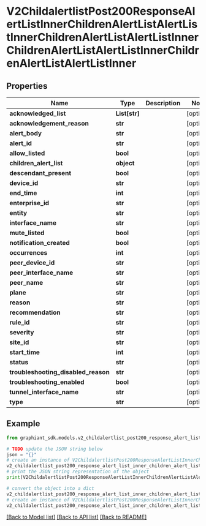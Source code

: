 # V2ChildalertlistPost200ResponseAlertListInnerChildrenAlertListAlertListInnerChildrenAlertListAlertListInnerChildrenAlertListAlertListInnerChildrenAlertListAlertListInner


## Properties

Name | Type | Description | Notes
------------ | ------------- | ------------- | -------------
**acknowledged_list** | **List[str]** |  | [optional] 
**acknowledgement_reason** | **str** |  | [optional] 
**alert_body** | **str** |  | [optional] 
**alert_id** | **str** |  | [optional] 
**allow_listed** | **bool** |  | [optional] 
**children_alert_list** | **object** |  | [optional] 
**descendant_present** | **bool** |  | [optional] 
**device_id** | **str** |  | [optional] 
**end_time** | **int** |  | [optional] 
**enterprise_id** | **str** |  | [optional] 
**entity** | **str** |  | [optional] 
**interface_name** | **str** |  | [optional] 
**mute_listed** | **bool** |  | [optional] 
**notification_created** | **bool** |  | [optional] 
**occurrences** | **int** |  | [optional] 
**peer_device_id** | **str** |  | [optional] 
**peer_interface_name** | **str** |  | [optional] 
**peer_name** | **str** |  | [optional] 
**plane** | **str** |  | [optional] 
**reason** | **str** |  | [optional] 
**recommendation** | **str** |  | [optional] 
**rule_id** | **str** |  | [optional] 
**severity** | **str** |  | [optional] 
**site_id** | **str** |  | [optional] 
**start_time** | **int** |  | [optional] 
**status** | **str** |  | [optional] 
**troubleshooting_disabled_reason** | **str** |  | [optional] 
**troubleshooting_enabled** | **bool** |  | [optional] 
**tunnel_interface_name** | **str** |  | [optional] 
**type** | **str** |  | [optional] 

## Example

```python
from graphiant_sdk.models.v2_childalertlist_post200_response_alert_list_inner_children_alert_list_alert_list_inner_children_alert_list_alert_list_inner_children_alert_list_alert_list_inner_children_alert_list_alert_list_inner import V2ChildalertlistPost200ResponseAlertListInnerChildrenAlertListAlertListInnerChildrenAlertListAlertListInnerChildrenAlertListAlertListInnerChildrenAlertListAlertListInner

# TODO update the JSON string below
json = "{}"
# create an instance of V2ChildalertlistPost200ResponseAlertListInnerChildrenAlertListAlertListInnerChildrenAlertListAlertListInnerChildrenAlertListAlertListInnerChildrenAlertListAlertListInner from a JSON string
v2_childalertlist_post200_response_alert_list_inner_children_alert_list_alert_list_inner_children_alert_list_alert_list_inner_children_alert_list_alert_list_inner_children_alert_list_alert_list_inner_instance = V2ChildalertlistPost200ResponseAlertListInnerChildrenAlertListAlertListInnerChildrenAlertListAlertListInnerChildrenAlertListAlertListInnerChildrenAlertListAlertListInner.from_json(json)
# print the JSON string representation of the object
print(V2ChildalertlistPost200ResponseAlertListInnerChildrenAlertListAlertListInnerChildrenAlertListAlertListInnerChildrenAlertListAlertListInnerChildrenAlertListAlertListInner.to_json())

# convert the object into a dict
v2_childalertlist_post200_response_alert_list_inner_children_alert_list_alert_list_inner_children_alert_list_alert_list_inner_children_alert_list_alert_list_inner_children_alert_list_alert_list_inner_dict = v2_childalertlist_post200_response_alert_list_inner_children_alert_list_alert_list_inner_children_alert_list_alert_list_inner_children_alert_list_alert_list_inner_children_alert_list_alert_list_inner_instance.to_dict()
# create an instance of V2ChildalertlistPost200ResponseAlertListInnerChildrenAlertListAlertListInnerChildrenAlertListAlertListInnerChildrenAlertListAlertListInnerChildrenAlertListAlertListInner from a dict
v2_childalertlist_post200_response_alert_list_inner_children_alert_list_alert_list_inner_children_alert_list_alert_list_inner_children_alert_list_alert_list_inner_children_alert_list_alert_list_inner_from_dict = V2ChildalertlistPost200ResponseAlertListInnerChildrenAlertListAlertListInnerChildrenAlertListAlertListInnerChildrenAlertListAlertListInnerChildrenAlertListAlertListInner.from_dict(v2_childalertlist_post200_response_alert_list_inner_children_alert_list_alert_list_inner_children_alert_list_alert_list_inner_children_alert_list_alert_list_inner_children_alert_list_alert_list_inner_dict)
```
[[Back to Model list]](../README.md#documentation-for-models) [[Back to API list]](../README.md#documentation-for-api-endpoints) [[Back to README]](../README.md)



